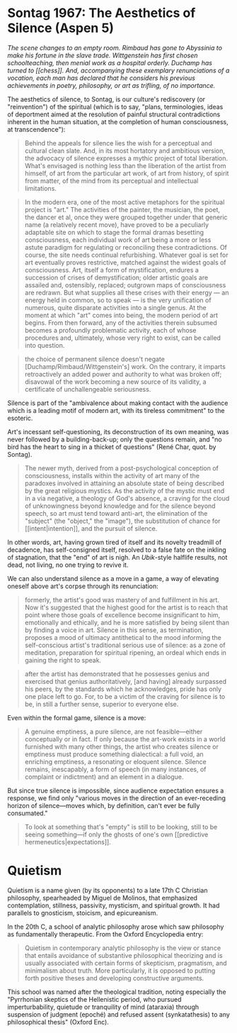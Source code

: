 # Sontag 1967: The Aesthetics of Silence (Aspen 5)

_The scene changes to an empty room. Rimbaud has gone to Abyssinia to make his fortune in the slave trade. Wittgenstein has first chosen schoolteaching, then menial work as a hospital orderly. Duchamp has turned to [[chess]]. And, accompanying these exemplary renunciations of a vocation, each man has declared that he considers his previous achievements in poetry, philosophy, or art as trifling, of no importance._

The aesthetics of silence, to Sontag, is our culture's rediscovery (or "reinvention") of the spiritual (which is to say, "plans, terminologies, ideas of deportment aimed at the resolution of painful structural contradictions inherent in the human situation, at the completion of human consciousness, at transcendence"):

> Behind the appeals for silence lies the wish for a perceptual and cultural clean slate. And, in its most hortatory and ambitious version, the advocacy of silence expresses a mythic project of total liberation. What's envisaged is nothing less than the liberation of the artist from himself, of art from the particular art work, of art from history, of spirit from matter, of the mind from its perceptual and intellectual limitations.

> In the modern era, one of the most active metaphors for the spiritual project is "art." The activities of the painter, the musician, the poet, the dancer et al, once they were grouped together under that generic name (a relatively recent move), have proved to be a peculiarly adaptable site on which to stage the formal dramas besetting consciousness, each individual work of art being a more or less astute paradigm for regulating or reconciling these contradictions. Of course, the site needs continual refurbishing. Whatever goal is set for art eventually proves restrictive, matched against the widest goals of consciousness. Art, itself a form of mystification, endures a succession of crises of demystification; older artistic goals are assailed and, ostensibly, replaced; outgrown maps of consciousness are redrawn. But what supplies all these crises with their energy — an energy held in common, so to speak — is the very unification of numerous, quite disparate activities into a single genus. At the moment at which "art" comes into being, the modern period of art begins. From then forward, any of the activities therein subsumed becomes a profoundly problematic activity, each of whose procedures and, ultimately, whose very right to exist, can be called into question.

> the choice of permanent silence doesn't negate [Duchamp/Rimbaud/Wittgenstein's] work. On the contrary, it imparts retroactively an added power and authority to what was broken off; disavowal of the work becoming a new source of its validity, a certificate of unchallengeable seriousness.

Silence is part of the "ambivalence about making contact with the audience which is a leading motif of modern art, with its tireless commitment" to the esoteric.

Art's incessant self-questioning, its deconstruction of its own meaning, was never followed by a building-back-up; only the questions remain, and "no bird has the heart to sing in a thicket of questions" (René Char, quot. by Sontag).

> The newer myth, derived from a post-psychological conception of consciousness, installs within the activity of art many of the paradoxes involved in attaining an absolute state of being described by the great religious mystics. As the activity of the mystic must end in a via negative, a theology of God's absence, a craving for the cloud of unknowingness beyond knowledge and for the silence beyond speech, so art must tend toward anti-art, the elimination of the "subject" (the "object," the "image"), the substitution of chance for [[intent|intention]], and the pursuit of silence.

In other words, art, having grown tired of itself and its novelty treadmill of decadence, has self-consigned itself, resolved to a false fate on the inkling of stagnation, that the "end" of art is nigh. An _Ubik_-style halflife results, not dead, not living, no one trying to revive it.

We can also understand silence as a move in a game, a way of elevating oneself above art's corpse through its renunciation:

> formerly, the artist's good was mastery of and fulfillment in his art. Now it's suggested that the highest good for the artist is to reach that point where those goals of excellence become insignificant to him, emotionally and ethically, and he is more satisfied by being silent than by finding a voice in art. Silence in this sense, as termination, proposes a mood of ultimacy antithetical to the mood informing the self-conscious artist's traditional serious use of silence: as a zone of meditation, preparation for spiritual ripening, an ordeal which ends in gaining the right to speak.

> after the artist has demonstrated that he possesses genius and exercised that genius authoritatively, [and having] already surpassed his peers, by the standards which he acknowledges, pride has only one place left to go. For, to be a victim of the craving for silence is to be, in still a further sense, superior to everyone else.

Even within the formal game, silence is a move:

> A genuine emptiness, a pure silence, are not feasible—either conceptually or in fact. If only because the art-work exists in a world furnished with many other things, the artist who creates silence or emptiness must produce something dialectical:  a full void, an enriching emptiness, a resonating or eloquent silence. Silence remains, inescapably, a form of speech (in many instances, of complaint or indictment) and an element in a dialogue.

But since true silence is impossible, since audience expectation ensures a response, we find only "various moves in the direction of an ever-receding horizon of silence—moves which, by definition, can't ever be fully consumated." 

> To look at something that's "empty" is still to be looking, still to be seeing something—if only the ghosts of one's own [[predictive hermeneutics|expectations]].

# Quietism

Quietism is a name given (by its opponents) to a late 17th C Christian philosophy, spearheaded by Miguel de Molinos, that emphasized contemplation, stillness, passivity, mysticism, and spiritual growth. It had parallels to gnosticism, stoicism, and epicureanism.

In the 20th C, a school of analytic philosophy arose which saw philosophy as fundamentally therapeutic. From the Oxford Encyclopedia entry:

> Quietism in contemporary analytic philosophy is the view or stance that entails avoidance of substantive philosophical theorizing and is usually associated with certain forms of skepticism, pragmatism, and minimalism about truth. More particularly, it is opposed to putting forth positive theses and developing constructive arguments.

This school was named after the theological tradition, noting especially the "Pyrrhonian skeptics of the Hellenistic period, who pursued imperturbability, quietude or tranquility of mind (ataraxia) through suspension of judgment (epoché) and refused assent (synkatathesis) to any philosophical thesis" (Oxford Enc).

